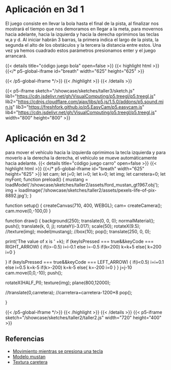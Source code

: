 # Aplicación en 3d 1

El juego consiste en llevar la bola hasta el final de la pista, al finalizar nos mostrará el tiempo que nos demoramos en llegar a la meta, para movernos hacia adelante, hacia la izquierda y hacia la derecha oprimimos las teclas w,a y d. Al iniciar habrán 3 barras, la primera indica el largo de la pista, la segunda el alto de los obstáculos y la tercera la distancia entre estos. Una vez ya hemos cuadrado estos parámetros presionamos enter y el juego arrancará.

{{< details title="código juego bola" open=false >}}
{{< highlight html >}}
{{</* p5-global-iframe id="breath" width="625" height="625" >}}

{{< /p5-global-iframe */>}}
{{< /highlight >}}
{{< /details >}}

{{< p5-iframe sketch="/showcase/sketches/taller3/sketch.js" lib1="https://cdn.jsdelivr.net/gh/VisualComputing/p5.treegl/p5.treegl.js" lib2="https://cdnjs.cloudflare.com/ajax/libs/p5.js/1.5.0/addons/p5.sound.min.js" lib3="https://freshfork.github.io/p5.EasyCam/p5.easycam.js" lib4="https://cdn.jsdelivr.net/gh/VisualComputing/p5.treegl/p5.treegl.js"  width="800" height="800" >}}
# Aplicación en 3d 2
para mover el vehículo hacia la izquierda oprimimos la tecla izquierda y para moverlo a la derecha la derecha, el vehículo se mueve automáticamente hacia adelante.
{{< details title="código juego carro" open=false >}}
{{< highlight html >}}
{{</* p5-global-iframe id="breath" width="625" height="625" >}}
let cam;
let j=0;
let i=0;
let k=0;
let img;
let carretera=0;
let myFont;
function preload() {
  mustang = loadModel('/showcase/sketches/taller2/assets/ford_mustan_gt1967.obj');
  img = loadImage('/showcase/sketches/taller2/assets/pexels-life-of-pix-8892.jpg');
}

function setup() {
  createCanvas(710, 400, WEBGL);
  cam= createCamera();
  cam.move(0,-100,0)
}

function draw() {
  background(250);
  translate(0, 0, 0);
  normalMaterial();
  push();
  translate(k, 0,  j);
  rotateY(i-3.017);
  scale(50); 
  rotateX(9.5);
  //texture(img);
  model(mustang);
  //box(10);
  pop();
  translate(250, 0, 0);

  print('The value of x is ' +k);
  if (keyIsPressed === true&&keyCode === RIGHT_ARROW) {
    if(i>-0.5)
      i=i-0.1
    else
      i=-0.5
    if(k<200)
      k=k+5
    else{
      k=200
      i=0
    }
      
  }
  if (keyIsPressed === true&&keyCode === LEFT_ARROW) {
    if(i<0.5)
      i=i+0.1
    else
      i=0.5
    k=k-5
    if(k>-200)
      k=k-5
    else{
      k=-200
      i=0
    }
  }
  j=j-10
  cam.move(0,0,-10);
  push();

  rotateX(HALF_PI);
  texture(img);
  plane(800,12000); 
  
  //translate(0,carretera);
  //carretera=carretera-1200*8
  pop();

}

{{< /p5-global-iframe */>}}
{{< /highlight >}}
{{< /details >}}
{{< p5-iframe sketch="/showcase/sketches/taller2/taller2.js" width="720" height="400" >}}
## **Referencias** 
- [Movimiento mientras se presiona una tecla](https://editor.p5js.org/Viv-Galinari/sketches/SJncLkliW)
- [Modelo mustan](https://www.cgtrader.com/items/2226459/download-page)
- [Textura caretera](https://www.pexels.com/es-es/foto/roca-gris-8892/)
